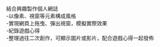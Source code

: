 結合興趣製作個人網誌<br>
-以像素、視窗等元素構成風格<br>
-實現網頁上拖曳、彈出視窗，模擬實際效果<br>
-紀錄遊戲心得<br>
-整理過往二次創作，可顯示圖片或影片，配合遊戲心得一起發佈<br>
